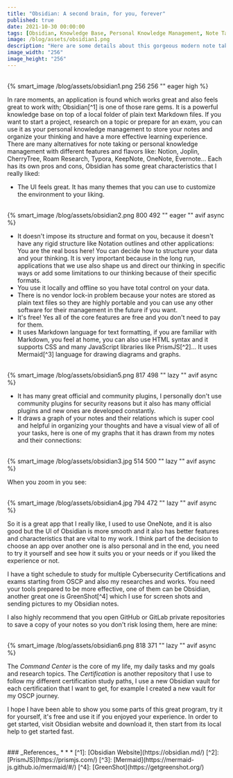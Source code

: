 ```yaml
---
title: "Obsidian: A second brain, for you, forever"
published: true
date: 2021-10-30 00:00:00
tags: [Obsidian, Knowledge Base, Personal Knowledge Management, Note Taking, Markdown]
image: /blog/assets/obsidian1.png
description: "Here are some details about this gorgeous modern note taking and knowledge management app."
image_width: "256"
image_height: "256"
---
```


<br>
{% smart_image /blog/assets/obsidian1.png 256 256 "" eager high %}
<br>

In rare moments, an application is found which works great and also feels great to work with; Obsidian[^1] is one of those rare gems. It is a powerful knowledge base on top of a local folder of plain text Markdown files. If you want to start a project, research on a topic or prepare for an exam, you can use it as your personal knowledge management to store your notes and organize your thinking and have a more effective learning experience.
There are many alternatives for note taking or personal knowledge management with different features and flavors like:
Notion, Joplin, CherryTree, Roam Research, Typora, KeepNote, OneNote, Evernote...
Each has its own pros and cons, Obsidian has some great characteristics that I really liked:

- The UI feels great. It has many themes that you can use to customize the environment to your liking.

<br>
{% smart_image /blog/assets/obsidian2.png 800 492 "" eager "" avif async %}
<br>

- It doesn't impose its structure and format on you, because it doesn't have any rigid structure like Notation outlines and other applications: You are the real boss here! You can decide how to structure your data and your thinking. It is very important because in the long run, applications that we use also shape us and direct our thinking in specific ways or add some limitations to our thinking because of their specific formats.
- You use it locally and offline so you have total control on your data.
- There is no vendor lock-in problem because your notes are stored as plain text files so they are highly portable and you can use any other software for their management in the future if you want.
- It's free! Yes all of the core features are free and you don't need to pay for them.
- It uses Markdown language for text formatting, if you are familiar with Markdown, you feel at home, you can also use HTML syntax and it supports CSS and many JavaScript libraries like PrismJS[^2]... It uses Mermaid[^3] language for drawing diagrams and graphs.

<br>
{% smart_image /blog/assets/obsidian5.png 817 498 "" lazy "" avif async %}
<br>

- It has many great official and community plugins, I personally don't use community plugins for security reasons but it also has many official plugins and new ones are developed constantly.
- It draws a graph of your notes and their relations which is super cool and helpful in organizing your thoughts and have a visual view of all of your tasks, here is one of my graphs that it has drawn from my notes and their connections:

<br>
{% smart_image /blog/assets/obsidian3.jpg 514 500 "" lazy "" avif async %}
<br>

When you zoom in you see:

<br>
{% smart_image /blog/assets/obsidian4.jpg 794 472 "" lazy "" avif async %}
<br>

So it is a great app that I really like, I used to use OneNote, and it is also good but the UI of Obsidian is more smooth and it also has better features and characteristics that are vital to my work. I think part of the decision to choose an app over another one is also personal and in the end, you need to try it yourself and see how it suits you or your needs or if you liked the experience or not.

I have a tight schedule to study for multiple Cybersecurity Certifications and exams starting from OSCP and also my researches and works. You need your tools prepared to be more effective, one of them can be Obsidian, another great one is GreenShot[^4] which I use for screen shots and sending pictures to my Obsidian notes.

I also highly recommend that you open GitHub or GitLab private repositories to save a copy of your notes so you don't risk losing them, here are mine:

<br>
{% smart_image /blog/assets/obsidian6.png 818 371 "" lazy "" avif async %}
<br>

The *Command Center* is the core of my life, my daily tasks and my goals and research topics. The *Certification* is another repository that I use to follow my different certification study paths, I use a new Obsidian vault for each certification that I want to get, for example I created a new vault for my OSCP journey.

I hope I have been able to show you some parts of this great program, try it for yourself, it's free and use it if you enjoyed your experience.
In order to get started, visit Obsidian website and download it, then start from its local help to get started fast.

<br>
### _References_
* * *
[^1]: [Obsidian Website](https://obsidian.md/)
[^2]: [PrismJS](https://prismjs.com/)
[^3]: [Mermaid](https://mermaid-js.github.io/mermaid/#/)
[^4]: [GreenShot](https://getgreenshot.org/)
